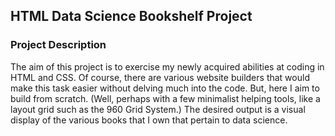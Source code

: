 ## HTML Data Science Bookshelf Project

### Project Description

The aim of this project is to exercise my newly acquired abilities at coding in HTML and CSS.  Of course, there are various website builders that would make this task easier without delving much into the code.  But, here I aim to build from scratch.  (Well, perhaps with a few minimalist helping tools, like a layout grid such as the 960 Grid System.)  The desired output is a visual display of the various books that I own that pertain to data science.  